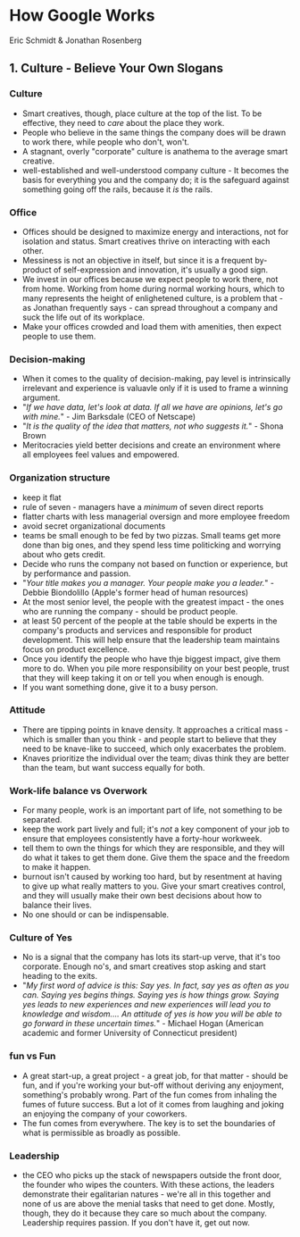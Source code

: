 # How Google Works

Eric Schmidt & Jonathan Rosenberg

## 1. Culture - Believe Your Own Slogans

### Culture
* Smart creatives, though, place culture at the top of the list. To be effective, they need to _care_ about the place they work.
* People who believe in the same things the company does will be drawn to work there, while people who don't, won't. 
* A stagnant, overly "corporate" culture is anathema to the average smart creative.
* well-established and well-understood company culture - It becomes the basis for everything you and the company do; it is the safeguard against something going off the rails, because it _is_ the rails.

### Office
* Offices should be designed to maximize energy and interactions, not for isolation and status. Smart creatives thrive on interacting with each other.
* Messiness is not an objective in itself, but since it is a frequent by-product of self-expression and innovation, it's usually a good sign.
* We invest in our offices because we expect people to work there, not from home. Working from home during normal working hours, which to many represents the height of enlighetened culture, is a problem that - as Jonathan frequently says - can spread throughout a company and suck the life out of its workplace.
* Make your offices crowded and load them with amenities, then expect people to use them.

### Decision-making
* When it comes to the quality of decision-making, pay level is intrinsically irrelevant and experience is valuavle only if it is used to frame a winning argument.
* "_If we have data, let's look at data. If all we have are opinions, let's go with mine._" - Jim Barksdale (CEO of Netscape)
* "_It is the quality of the idea that matters, not who suggests it._" - Shona Brown
* Meritocracies yield better decisions and create an environment where all employees feel values and empowered.

### Organization structure
* keep it flat
* rule of seven - managers have a _minimum_ of seven direct reports
* flatter charts with less managerial oversign and more employee freedom
* avoid secret organizational documents
* teams be small enough to be fed by two pizzas. Small teams get more done than big ones, and they spend less time politicking and worrying about who gets credit.
* Decide who runs the company not based on function or experience, but by performance and passion.
* "_Your title makes you a manager. Your people make you a leader._" - Debbie Biondolillo (Apple's former head of human resources)
* At the most senior level, the people with the greatest impact - the ones who are running the company - should be product people.
* at least 50 percent of the people at the table should be experts in the company's products and services and responsible for product development. This will help ensure that the leadership team maintains focus on product excellence.
* Once you identify the people who have thje biggest impact, give them more to do. When you pile more responsibility on your best people, trust that they will keep taking it on or tell you when enough is enough.
* If you want something done, give it to a busy person.

### Attitude
* There are tipping points in knave density. It approaches a critical mass - which is smaller than you think - and people start to believe that they need to be knave-like to succeed, which only exacerbates the problem.
* Knaves prioritize the individual over the team; divas think they are better than the team, but want success equally for both.

### Work-life balance vs Overwork
* For many people, work is an important part of life, not something to be separated.
* keep the work part lively and full; it's _not_ a key component of your job to ensure that employees consistently have a forty-hour workweek.
* tell them to own the things for which they are responsible, and they will do what it takes to get them done. Give them the space and the freedom to make it happen.
* burnout isn't caused by working too hard, but by resentment at having to give up what really matters to you. Give your smart creatives control, and they will usually make their own best decisions about how to balance their lives.
* No one should or can be indispensable.

### Culture of Yes
* No is a signal that the company has lots its start-up verve, that it's too corporate. Enough no's, and smart creatives stop asking and start heading to the exits.
* "_My first word of advice is this: Say yes. In fact, say yes as often as you can. Saying yes begins things. Saying yes is how things grow. Saying yes leads to new experiences and new experiences will lead you to knowledge and wisdom.... An attitude of yes is how you will be able to go forward in these uncertain times._" - Michael Hogan (American academic and former University of Connecticut president)

### fun vs Fun
* A great start-up, a great project - a great job, for that matter - should be fun, and if you're working your but-off without deriving any enjoyment, something's probably wrong. Part of the fun comes from inhaling the fumes of future success. But a lot of it comes from laughing and joking an enjoying the company of your coworkers.
* The fun comes from everywhere. The key is to set the boundaries of what is permissible as broadly as possible.

### Leadership
* the CEO who picks up the stack of newspapers outside the front door, the founder who wipes the counters. With these actions, the leaders demonstrate their egalitarian natures - we're all in this together and none of us are above the menial tasks that need to get done. Mostly, though, they do it because they care so much about the company. Leadership requires passion. If you don't have it, get out now.
